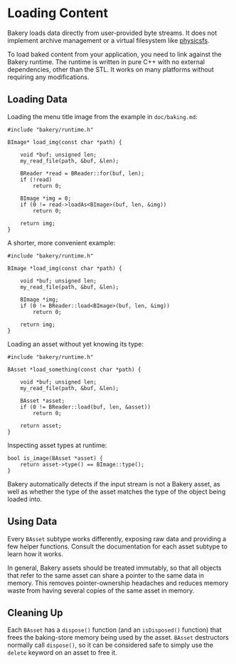 Loading Content
===============

Bakery loads data directly from user-provided byte streams. It does not
implement archive management or a virtual filesystem like 
[physicsfs](http://icculus.org/physfs/). 

To load baked content from your application, you need to link against
the Bakery runtime. The runtime is written in pure C++ with no external
dependencies, other than the STL. It works on many platforms without
requiring any modifications. 

## Loading Data

Loading the menu title image from the example in `doc/baking.md`:

    #include "bakery/runtime.h"

    BImage* load_img(const char *path) {

        void *buf; unsigned len;
        my_read_file(path, &buf, &len);

        BReader *read = BReader::for(buf, len);
        if (!read) 
            return 0;

        BImage *img = 0;
        if (0 != read->loadAs<BImage>(buf, len, &img))
            return 0;

        return img;
    }

A shorter, more convenient example:

    #include "bakery/runtime.h"

    BImage *load_img(const char *path) {

        void *buf; unsigned len;
        my_read_file(path, &buf, &len);

        BImage *img;
        if (0 != BReader::load<BImage>(buf, len, &img))
            return 0;

        return img;
    }

Loading an asset without yet knowing its type:

    #include "bakery/runtime.h"

    BAsset *load_something(const char *path) {

        void *buf; unsigned len;
        my_read_file(path, &buf, &len);

        BAsset *asset;
        if (0 != BReader::load(buf, len, &asset))
            return 0;

        return asset;
    }

Inspecting asset types at runtime:

    bool is_image(BAsset *asset) {
        return asset->type() == BImage::type();
    }

Bakery automatically detects if the input stream is not a Bakery asset, as
well as whether the type of the asset matches the type of the object being
loaded into. 

## Using Data

Every `BAsset` subtype works differently, exposing raw data and providing 
a few helper functions. Consult the documentation for each asset subtype
to learn how it works.

In general, Bakery assets should be treated immutably, so that all objects 
that refer to the same asset can share a pointer to the same data in memory. 
This removes pointer-ownership headaches and reduces memory waste from having 
several copies of the same asset in memory.

## Cleaning Up

Each `BAsset` has a `dispose()` function (and an `isDisposed()` function) that
frees the baking-store memory being used by the asset. `BAsset` destructors
normally call `dispose()`, so it can be considered safe to simply use the
`delete` keyword on an asset to free it.

